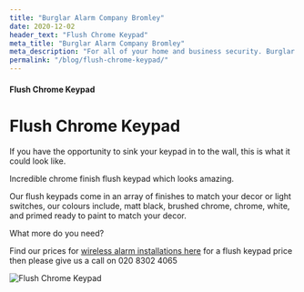 ```yaml
---
title: "Burglar Alarm Company Bromley"
date: 2020-12-02
header_text: "Flush Chrome Keypad"
meta_title: "Burglar Alarm Company Bromley"
meta_description: "For all of your home and business security. Burglar Alarm Servicing, Burglar Alarm Installation, Alarm Battery and CCTV in Bromley. Call 020 8302 4065"
permalink: "/blog/flush-chrome-keypad/"
---
```


#### Flush Chrome Keypad

# Flush Chrome Keypad

If you have the opportunity to sink your keypad in to the wall, this is what it could look like.

Incredible chrome finish flush keypad which looks amazing.

Our flush keypads come in an array of finishes to match your decor or light switches, our colours include, matt black, brushed chrome, chrome, white, and primed ready to paint to match your decor.

What more do you need?

Find our prices for [wireless alarm installations here](/categories/burglar-alarms/) for a flush keypad price then please give us a call on 020 8302 4065

![Flush Chrome Keypad](https://res.cloudinary.com/kbs/image/upload/wjkqsmmunkfnefwznksf.jpg)